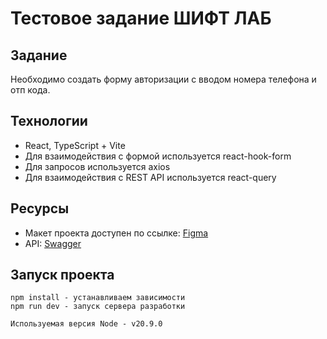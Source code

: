 # Тестовое задание ШИФТ ЛАБ

## Задание

Необходимо создать форму авторизации с вводом номера телефона и отп кода.

## Технологии

- React, TypeScript + Vite
- Для взаимодействия с формой используется react-hook-form
- Для запросов используется axios
- Для взаимодействия с REST API используется react-query

## Ресурсы

- Макет проекта доступен по ссылке: [Figma](https://www.figma.com/file/SvxB2Z6YNfvDpQACsldKIv/Шифтлаб?type=design&node-id=1:2&mode=design&t=rvOKSoOCAsvgEo6M-1)
- API: [Swagger](https://shift-backend.onrender.com/tester#/)

## Запуск проекта

```
npm install - устанавливаем зависимости
npm run dev - запуск сервера разработки

Используемая версия Node - v20.9.0
```
